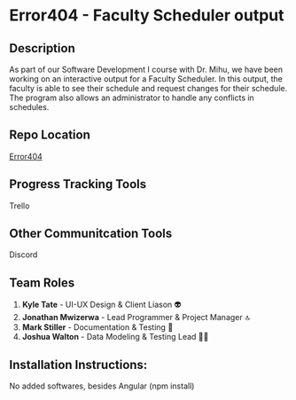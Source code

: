 # Error404 - Faculty Scheduler output

## Description
As part of our Software Development I course with Dr. Mihu, we have been working on an interactive output for a Faculty Scheduler. In this output, the faculty is able to see their schedule and request changes for their schedule. The program also allows an administrator to handle any conflicts in schedules.

## Repo Location
[Error404](https://github.com/GGC-SD/Error404)

## Progress Tracking Tools
Trello

## Other Communitcation Tools
Discord

## Team Roles
1. **Kyle Tate** - UI-UX Design & Client Liason :alien:
2. **Jonathan Mwizerwa** - Lead Programmer & Project Manager :top:
3. **Mark Stiller** - Documentation & Testing :floppy_disk:
4. **Joshua Walton** - Data Modeling & Testing Lead :metal::pray:

## Installation Instructions:
No added softwares, besides Angular (npm install)
